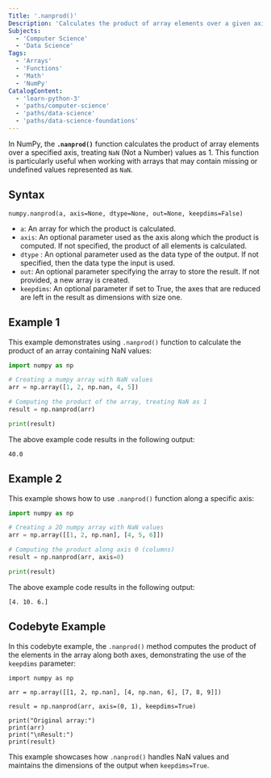 ```yaml
---
Title: '.nanprod()'
Description: 'Calculates the product of array elements over a given axis, treating NaN (Not a Number) values as 1.'
Subjects:
  - 'Computer Science'
  - 'Data Science'
Tags:
  - 'Arrays'
  - 'Functions'
  - 'Math'
  - 'NumPy'
CatalogContent:
  - 'learn-python-3'
  - 'paths/computer-science'
  - 'paths/data-science'
  - 'paths/data-science-foundations'
---
```


In NumPy, the **`.nanprod()`** function calculates the product of array elements over a specified axis, treating `NaN` (Not a Number) values as 1. This function is particularly useful when working with arrays that may contain missing or undefined values represented as `NaN`.

## Syntax

```pseudo
numpy.nanprod(a, axis=None, dtype=None, out=None, keepdims=False)
```

- `a`: An array for which the product is calculated.
- `axis`: An optional parameter used as the axis along which the product is computed. If not specified, the product of all elements is calculated.
- `dtype` : An optional parameter used as the data type of the output. If not specified, then the data type the input is used.
- `out`: An optional parameter specifying the array to store the result. If not provided, a new array is created.
- `keepdims`: An optional parameter if set to True, the axes that are reduced are left in the result as dimensions with size one.

## Example 1

This example demonstrates using `.nanprod()` function to calculate the product of an array containing NaN values:

```py
import numpy as np

# Creating a numpy array with NaN values
arr = np.array([1, 2, np.nan, 4, 5])

# Computing the product of the array, treating NaN as 1
result = np.nanprod(arr)

print(result)
```

The above example code results in the following output:

```shell
40.0
```

## Example 2

This example shows how to use `.nanprod()` function along a specific axis:

```py
import numpy as np

# Creating a 2D numpy array with NaN values
arr = np.array([[1, 2, np.nan], [4, 5, 6]])

# Computing the product along axis 0 (columns)
result = np.nanprod(arr, axis=0)

print(result)
```

The above example code results in the following output:

```shell
[4. 10. 6.]
```

## Codebyte Example

In this codebyte example, the `.nanprod()` method computes the product of the elements in the array along both axes, demonstrating the use of the `keepdims` parameter:

```codebyte/python
import numpy as np

arr = np.array([[1, 2, np.nan], [4, np.nan, 6], [7, 8, 9]])

result = np.nanprod(arr, axis=(0, 1), keepdims=True)

print("Original array:")
print(arr)
print("\nResult:")
print(result)
```

This example showcases how `.nanprod()` handles NaN values and maintains the dimensions of the output when `keepdims=True`.